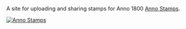 A site for uploading and sharing stamps for Anno 1800
[Anno Stamps](https://annostamps.com).

[![Anno Stamps](https://annostamps.com/anno-stamps-logo.svg)](https://annostamps.com/)
